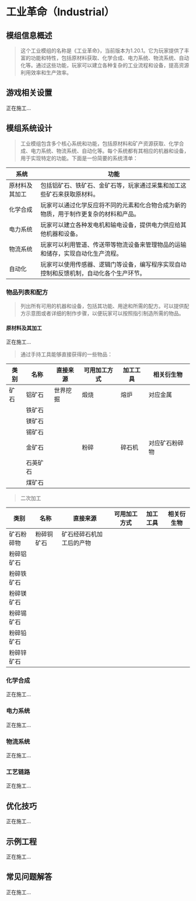 # 工业革命（Industrial）

## 模组信息概述
> 这个工业模组的名称是《工业革命》，当前版本为1.20.1。它为玩家提供了丰富的功能和特性，包括原材料获取、化学合成、电力系统、物流系统、自动化等。通过这些功能，玩家可以建立各种复杂的工业流程和设备，提高资源利用效率和生产效率。  

## 游戏相关设置
正在施工...

## 模组系统设计
> 工业模组包含多个核心系统和功能，包括原材料和矿产资源获取、化学合成、电力系统、物流系统、自动化等。每个系统都有其相应的机器和设备，用于实现特定的功能。下面是一份简要的系统清单：  

| **系统**       | **功能**                                                     |
| -------------- | ------------------------------------------------------------ |
| 原材料及其加工 | 包括铝矿石、铁矿石、金矿石等，玩家通过采集和加工这些矿石来获取原材料。 |
| 化学合成       | 玩家可以通过化学反应将不同的元素和化合物合成为新的物质，用于制作更复杂的材料和产品。 |
| 电力系统       | 玩家可以建立各种发电机和输电设备，提供电力供应给其他机器和设备。 |
| 物流系统       | 玩家可以利用管道、传送带等物流设备来管理物品的运输和储存，实现自动化生产流程。 |
| 自动化         | 玩家可以使用传感器、逻辑门等设备，编写程序实现自动控制和反馈机制，自动化各个生产环节。 |

### 物品列表和配方
> 列出所有可用的机器和设备，包括其功能、用途和所需的配方。可以提供配方示意图或者详细的制作步骤，以便玩家可以按照指引制造所需的物品。  

#### 原材料及其加工
正在施工...
> 通过手持工具能够直接获得的一些物品：

| 类别 | 名称     | 直接来源 | 可用加工方式 | 加工工具 | 相关衍生物     |
| ---- | -------- | -------- | ------------ | -------- | -------------- |
| 矿石 | 铝矿石   | 世界挖掘 | 煅烧         | 熔炉     | 对应金属       |
|      | 铁矿石   |          |              |          |                |
|      | 镁矿石   |          |              |          |                |
|      | 锡矿石   |          |              |          |                |
|      | 金矿石   |          | 粉碎         | 碎石机   | 对应矿石粉碎物 |
|      | 石英矿石 |          |              |          |                |
|      | 煤矿石   |          |              |          |                |	

> 二次加工  

| 类别       | 名称       | 直接来源                 | 可用加工方式 | 加工工具 | 相关衍生物 |
| ---------- | ---------- | ------------------------ | ------------ | -------- | ---------- |
| 矿石粉碎物 | 粉碎铜矿石 | 矿石经碎石机加工后的产物 |              |          |            |
| 粉碎铝矿石 |            |                          |              |          |            |
| 粉碎铁矿石 |            |                          |              |          |            |
| 粉碎镁矿石 |            |                          |              |          |            |
| 粉碎锡矿石 |            |                          |              |          |            |
| 粉碎铅矿石 |            |                          |              |          |            |
| 粉碎锌矿石 |            |                          |              |          |            |		

### 化学合成
正在施工...
### 电力系统
正在施工...
### 物流系统
正在施工...
### 工艺链路
正在施工...
## 优化技巧
正在施工...
## 示例工程
正在施工...
## 常见问题解答
正在施工...
